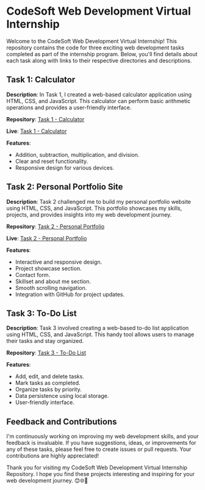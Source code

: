# CodeSoft Web Development Virtual Internship

Welcome to the CodeSoft Web Development Virtual Internship! This repository contains the code for three exciting web development tasks completed as part of the internship program. Below, you'll find details about each task along with links to their respective directories and descriptions.

## Task 1: Calculator

**Description**: In Task 1, I created a web-based calculator application using HTML, CSS, and JavaScript. This calculator can perform basic arithmetic operations and provides a user-friendly interface.

**Repository**: [Task 1 - Calculator](https://github.com/YourUsername/CodeSoftIntern/tree/main/Task1-Calculator)

**Live**: [Task 1 - Calculator](https://Mohasindawal.github.io/Calculator/)

**Features**:
- Addition, subtraction, multiplication, and division.
- Clear and reset functionality.
- Responsive design for various devices.

## Task 2: Personal Portfolio Site

**Description**: Task 2 challenged me to build my personal portfolio website using HTML, CSS, and JavaScript. This portfolio showcases my skills, projects, and provides insights into my web development journey.

**Repository**: [Task 2 - Personal Portfolio](https://github.com/Mohasindawal/CodeSoft/tree/main/Task2-Portfolio)

**Live**: [Task 2 - Personal Portfolio](https://yourusername.github.io/Portfolio/)

**Features**:
- Interactive and responsive design.
- Project showcase section.
- Contact form.
- Skillset and about me section.
- Smooth scrolling navigation.
- Integration with GitHub for project updates.

## Task 3: To-Do List

**Description**: Task 3 involved creating a web-based to-do list application using HTML, CSS, and JavaScript. This handy tool allows users to manage their tasks and stay organized.

**Repository**: [Task 3 - To-Do List](https://github.com/YourUsername/CodeSoftIntern/tree/main/Task3-TodoList)

**Features**:
- Add, edit, and delete tasks.
- Mark tasks as completed.
- Organize tasks by priority.
- Data persistence using local storage.
- User-friendly interface.

## Feedback and Contributions

I'm continuously working on improving my web development skills, and your feedback is invaluable. If you have suggestions, ideas, or improvements for any of these tasks, please feel free to create issues or pull requests. Your contributions are highly appreciated!

Thank you for visiting my CodeSoft Web Development Virtual Internship Repository. I hope you find these projects interesting and inspiring for your web development journey. 😊🌐🚀

